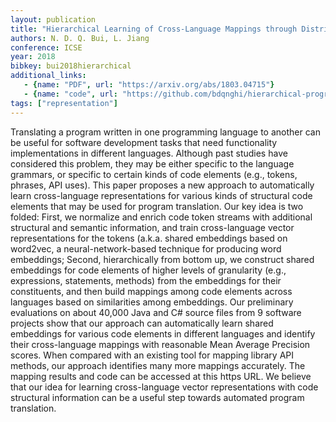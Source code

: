 ```yaml
---
layout: publication
title: "Hierarchical Learning of Cross-Language Mappings through Distributed Vector Representations for Code"
authors: N. D. Q. Bui, L. Jiang
conference: ICSE
year: 2018
bibkey: bui2018hierarchical
additional_links:
   - {name: "PDF", url: "https://arxiv.org/abs/1803.04715"}
   - {name: "code", url: "https://github.com/bdqnghi/hierarchical-programming-language-mapping"}
tags: ["representation"]
---
```

Translating a program written in one programming language to another can be useful for software development tasks that need functionality implementations in different languages. Although past studies have considered this problem, they may be either specific to the language grammars, or specific to certain kinds of code elements (e.g., tokens, phrases, API uses). This paper proposes a new approach to automatically learn cross-language representations for various kinds of structural code elements that may be used for program translation. Our key idea is two folded: First, we normalize and enrich code token streams with additional structural and semantic information, and train cross-language vector representations for the tokens (a.k.a. shared embeddings based on word2vec, a neural-network-based technique for producing word embeddings; Second, hierarchically from bottom up, we construct shared embeddings for code elements of higher levels of granularity (e.g., expressions, statements, methods) from the embeddings for their constituents, and then build mappings among code elements across languages based on similarities among embeddings. 
Our preliminary evaluations on about 40,000 Java and C# source files from 9 software projects show that our approach can automatically learn shared embeddings for various code elements in different languages and identify their cross-language mappings with reasonable Mean Average Precision scores. When compared with an existing tool for mapping library API methods, our approach identifies many more mappings accurately. The mapping results and code can be accessed at this https URL. We believe that our idea for learning cross-language vector representations with code structural information can be a useful step towards automated program translation.
